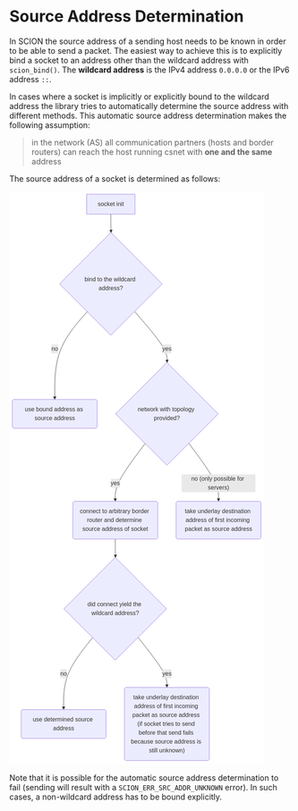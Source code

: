# Source Address Determination

In SCION the source address of a sending host needs to be known in order to be able to send a packet. The easiest way to
achieve this is to explicitly bind a socket to an address other than the wildcard address with `scion_bind()`. The
**wildcard address** is the IPv4 address `0.0.0.0` or the IPv6 address `::`.

In cases where a socket is implicitly or explicitly bound to the wildcard address the library tries to automatically
determine the
source address with different methods. This automatic source address determination makes the following assumption:
> in the network (AS) all communication partners (hosts and border routers) can reach the host running csnet with **one
> and the same** address

The source address of a socket is determined as follows:

![Source Address Determination](source_address_determination.png)

Note that it is possible for the automatic source address determination to fail (sending will result with a
`SCION_ERR_SRC_ADDR_UNKNOWN` error). In such cases, a non-wildcard address has to be bound explicitly.